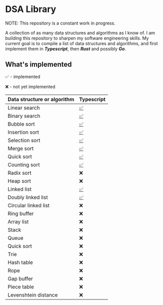 # DSA Library

NOTE: This repository is a constant work in progress.

A collection of as many data structures and algorithms as I know of. I am building this repository to sharpen my software engineering skills. My current goal is to compile a list of data structures and algorithms, and first implement them in **_Typescript_**, then **_Rust_** and possibly **_Go_**.

## What's implemented

✅ - implemented

❌ - not yet implemented

| Data structure or algorithm | Typescript                                |
| --------------------------- | ----------------------------------------- |
| Linear search               | [✅](Typescript/code/LinearSearch.ts)     |
| Binary search               | [✅](Typescript/code/BinarySearch.ts)     |
| Bubble sort                 | [✅](Typescript/code/BubbleSort.ts)       |
| Insertion sort              | [✅](Typescript/code/InsertionSort.ts)    |
| Selection sort              | [✅](Typescript/code/SelectionSort.ts)    |
| Merge sort                  | [✅](Typescript/code/MergeSort.ts)        |
| Quick sort                  | [✅](Typescript/code/QuickSort.ts)        |
| Counting sort               | [✅](Typescript/code/CountingSort.ts)     |
| Radix sort                  | ❌                                        |
| Heap sort                   | ❌                                        |
| Linked list                 | [✅](Typescript/code/LinkedList.ts)       |
| Doubly linked list          | [✅](Typescript/code/DoublyLinkedList.ts) |
| Circular linked list        | ❌                                        |
| Ring buffer                 | ❌                                        |
| Array list                  | ❌                                        |
| Stack                       | ❌                                        |
| Queue                       | ❌                                        |
| Quick sort                  | ❌                                        |
| Trie                        | ❌                                        |
| Hash table                  | ❌                                        |
| Rope                        | ❌                                        |
| Gap buffer                  | ❌                                        |
| Piece table                 | ❌                                        |
| Levenshtein distance        | ❌                                        |
